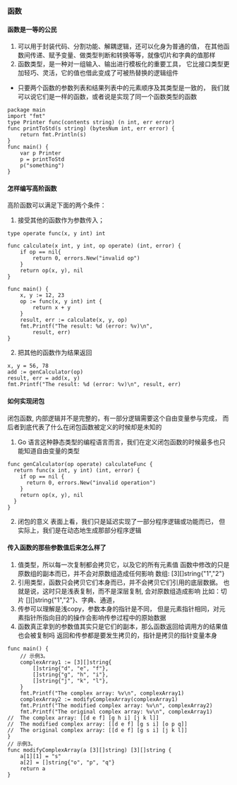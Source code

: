 ### 函数
#### 函数是一等的公民
1. 可以用于封装代码、分割功能、解耦逻辑，还可以化身为普通的值，
在其他函数间传递、赋予变量、做类型判断和转换等等，就像切片和字典的值那样
2. 函数类型，是一种对一组输入、输出进行模板化的重要工具，
它比接口类型更加轻巧、灵活，它的值也借此变成了可被热替换的逻辑组件
- 只要两个函数的参数列表和结果列表中的元素顺序及其类型是一致的，
我们就可以说它们是一样的函数，或者说是实现了同一个函数类型的函数
```
package main
import "fmt"
type Printer func(contents string) (n int, err error)
func printToStd(s string) (bytesNum int, err error) {
	return fmt.Println(s)
}
func main() {
	var p Printer
	p = printToStd
	p("something")
}
```
#### 怎样编写高阶函数
高阶函数可以满足下面的两个条件：
1. 接受其他的函数作为参数传入；
```
type operate func(x, y int) int

func calculate(x int, y int, op operate) (int, error) {
	if op == nil{
		return 0, errors.New("invalid op")
	}
	return op(x, y), nil
}

func main() {
	x, y := 12, 23
	op := func(x, y int) int {
		return x + y
	}
	result, err := calculate(x, y, op)
	fmt.Printf("The result: %d (error: %v)\n",
		result, err)
}
```
2. 把其他的函数作为结果返回
```
x, y = 56, 78
add := genCalculator(op)
result, err = add(x, y)
fmt.Printf("The result: %d (error: %v)\n", result, err)
```
#### 如何实现闭包
闭包函数, 内部逻辑并不是完整的，有一部分逻辑需要这个自由变量参与完成，
而后者到底代表了什么在闭包函数被定义的时候却是未知的
1. Go 语言这种静态类型的编程语言而言，我们在定义闭包函数的时候最多也只能知道自由变量的类型
```
func genCalculator(op operate) calculateFunc {
  return func(x int, y int) (int, error) {
    if op == nil {
      return 0, errors.New("invalid operation")
    }
    return op(x, y), nil
  }
}
```
2. 闭包的意义
表面上看，我们只是延迟实现了一部分程序逻辑或功能而已，
但实际上，我们是在动态地生成那部分程序逻辑
#### 传入函数的那些参数值后来怎么样了
1. 值类型，所以每一次复制都会拷贝它，以及它的所有元素值
函数中修改的只是原数组的副本而已，并不会对原数组造成任何影响
数组: [3][]string{"1","2"}
2. 引用类型，函数只会拷贝它们本身而已，并不会拷贝它们引用的底层数据。
也就是说，这时只是浅表复制，而不是深层复制, 会对原数组造成影响
比如：切片 [][]string{"1","2"}、字典、通道，
3. 传参可以理解是浅copy，参数本身的指针是不同，
但是元素指针相同，对元素指针所指向目的的操作会影响传参过程中的原始数据
4. 函数真正拿到的参数值其实只是它们的副本，那么函数返回给调用方的结果值也会被复制吗
返回和传参都是要发生拷贝的，指针是拷贝的指针变量本身
```
func main() {
	// 示例3。
	complexArray1 := [3][]string{
		[]string{"d", "e", "f"},
		[]string{"g", "h", "i"},
		[]string{"j", "k", "l"},
	}
	fmt.Printf("The complex array: %v\n", complexArray1)
	complexArray2 := modifyComplexArray(complexArray1)
	fmt.Printf("The modified complex array: %v\n", complexArray2)
	fmt.Printf("The original complex array: %v\n", complexArray1)
//  The complex array: [[d e f] [g h i] [j k l]]
//  The modified complex array: [[d e f] [g s i] [o p q]]
//  The original complex array: [[d e f] [g s i] [j k l]]    
}
// 示例3。
func modifyComplexArray(a [3][]string) [3][]string {
	a[1][1] = "s"
	a[2] = []string{"o", "p", "q"}
	return a
}

```

